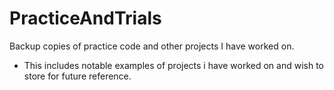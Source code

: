 # PracticeAndTrials
Backup copies of practice code and other projects I have worked on.

- This includes notable examples of projects i have worked on and wish to store for future reference.
